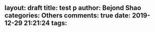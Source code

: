 layout: draft
title: test p
author: Bejond Shao
categories: Others
comments: true
date: 2019-12-29 21:21:24
tags:
---
